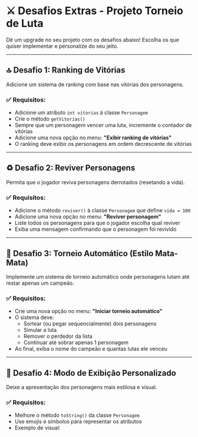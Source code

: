 # ⚔️ Desafios Extras - Projeto Torneio de Luta

Dê um upgrade no seu projeto com os desafios abaixo! Escolha os que quiser implementar e personalize do seu jeito.

---

## 🔝 Desafio 1: Ranking de Vitórias

Adicione um sistema de ranking com base nas vitórias dos personagens.

### ✅ Requisitos:
- Adicione um atributo `int vitorias` à classe `Personagem`
- Crie o método `getVitorias()`
- Sempre que um personagem vencer uma luta, incremente o contador de vitórias
- Adicione uma nova opção no menu: **"Exibir ranking de vitórias"**
- O ranking deve exibir os personagens em ordem decrescente de vitórias

---

## ♻️ Desafio 2: Reviver Personagens

Permita que o jogador reviva personagens derrotados (resetando a vida).

### ✅ Requisitos:
- Adicione o método `reviver()` à classe `Personagem` que define `vida = 100`
- Adicione uma nova opção no menu: **"Reviver personagem"**
- Liste todos os personagens para que o jogador escolha qual reviver
- Exiba uma mensagem confirmando que o personagem foi revivido

---

## 🧠 Desafio 3: Torneio Automático (Estilo Mata-Mata)

Implemente um sistema de torneio automático onde personagens lutam até restar apenas um campeão.

### ✅ Requisitos:
- Crie uma nova opção no menu: **"Iniciar torneio automático"**
- O sistema deve:
    - Sortear (ou pegar sequencialmente) dois personagens
    - Simular a luta
    - Remover o perdedor da lista
    - Continuar até sobrar apenas 1 personagem
- Ao final, exiba o nome do campeão e quantas lutas ele venceu

---

## 🔧 Desafio 4: Modo de Exibição Personalizado

Deixe a apresentação dos personagens mais estilosa e visual.

### ✅ Requisitos:
- Melhore o método `toString()` da classe `Personagem`
- Use emojis e símbolos para representar os atributos
- Exemplo de visual:

